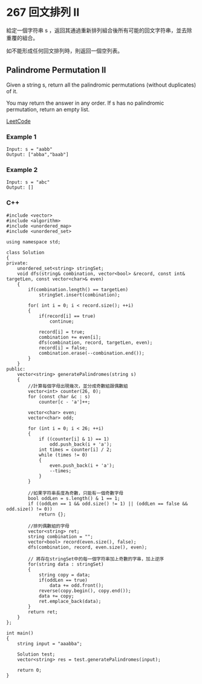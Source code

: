# 267  回文排列 II

給定一個字符串 s ，返回其通過重新排列組合後所有可能的回文字符串，並去除重覆的組合。

如不能形成任何回文排列時，則返回一個空列表。

## Palindrome Permutation II

Given a string s, return all the palindromic permutations (without duplicates) of it.

You may return the answer in any order. If s has no palindromic permutation, return an empty list.

[LeetCode](https://leetcode-cn.com/palindrome-permutation-ii/)

### Example 1

```
Input: s = "aabb"
Output: ["abba","baab"]
```

### Example 2

```
Input: s = "abc"
Output: []
```

### C++ 

```
#include <vector>
#include <algorithm>
#include <unordered_map>
#include <unordered_set>

using namespace std;

class Solution
{
private:
    unordered_set<string> stringSet;
    void dfs(string& combination, vector<bool> &record, const int& targetLen, const vector<char>& even)
    {
        if(combination.length() == targetLen)
            stringSet.insert(combination);

        for( int i = 0; i < record.size(); ++i)
        {
            if(record[i] == true)
                continue;
            
            record[i] = true;
            combination += even[i];
            dfs(combination, record, targetLen, even);
            record[i] = false;
            combination.erase(--combination.end());            
        }
    }
public:
    vector<string> generatePalindromes(string s)
    {
        //計算每個字母出現幾次，並分成奇數組跟偶數組
        vector<int> counter(26, 0);
        for (const char &c : s)
            counter[c - 'a']++;

        vector<char> even;
        vector<char> odd;

        for (int i = 0; i < 26; ++i)
        {
            if ((counter[i] & 1) == 1)
                odd.push_back(i + 'a');
            int times = counter[i] / 2;
            while (times != 0)
            {
                even.push_back(i + 'a');
                --times;
            }
        }

        //如果字符串長度為奇數，只能有一個奇數字母
        bool oddLen = s.length() & 1 == 1;
        if ((oddLen == 1 && odd.size() != 1) || (oddLen == false && odd.size() != 0))
            return {};

        //排列偶數組的字母
        vector<string> ret;
        string combination = "";
        vector<bool> record(even.size(), false);
        dfs(combination, record, even.size(), even);

        // 將存在stringSet中的每一個字符串加上奇數的字串，加上逆序
        for(string data : stringSet)
        {
            string copy = data;
            if(oddLen == true)
                data += odd.front();
            reverse(copy.begin(), copy.end());
            data += copy;  
            ret.emplace_back(data);
        }
        return ret;
    }
};

int main()
{
    string input = "aaabba";

    Solution test;
    vector<string> res = test.generatePalindromes(input);

    return 0;
}
```
